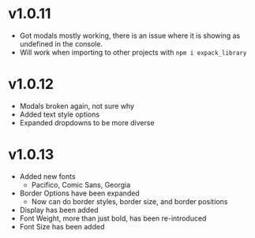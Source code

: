# v1.0.11
- Got modals mostly working, there is an issue where it is showing as undefined in the console.
- Will work when importing to other projects with `npm i expack_library`

# v1.0.12
- Modals broken again, not sure why
- Added text style options 
- Expanded dropdowns to be more diverse

# v1.0.13
- Added new fonts
    - Pacifico, Comic Sans, Georgia
- Border Options have been expanded
    - Now can do border styles, border size, and border positions
- Display has been added 
- Font Weight, more than just bold, has been re-introduced
- Font Size has been added